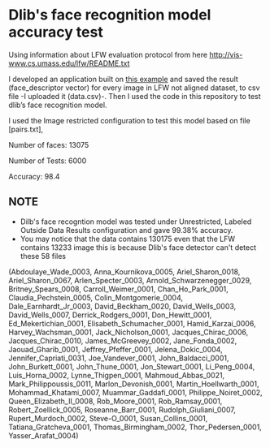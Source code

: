 # Dlib's face recognition model accuracy test

Using information about LFW evaluation protocol from here http://vis-www.cs.umass.edu/lfw/README.txt

I developed an application built on [this example](https://github.com/davisking/dlib/blob/master/examples/dnn_face_recognition_ex.cpp) and saved the result (face_descriptor vector) for every image in LFW not aligned dataset, to csv file -I uploaded it (data.csv)-. Then I used the code in this repository to test dlib’s face recognition model. 

I used the Image restricted configuration to test this model based on file [pairs.txt],

Number of faces: 13075

Number of Tests: 6000

Accuracy: 98.4

## NOTE
- Dilb's face recogntion model was tested under Unrestricted, Labeled Outside Data Results configuration and gave 99.38% accuracy. 
- You may notice that the data contains 130175 even that the LFW contains 13233 image this is because Dlib's face detector can't detect these 58 files

(Abdoulaye_Wade_0003, Anna_Kournikova_0005, Ariel_Sharon_0018, Ariel_Sharon_0067, Arlen_Specter_0003, Arnold_Schwarzenegger_0029, Britney_Spears_0008, Carroll_Weimer_0001, Chan_Ho_Park_0001, Claudia_Pechstein_0005, Colin_Montgomerie_0004, Dale_Earnhardt_Jr_0003, David_Beckham_0020, David_Wells_0003, David_Wells_0007, Derrick_Rodgers_0001, Don_Hewitt_0001, Ed_Mekertichian_0001, Elisabeth_Schumacher_0001, Hamid_Karzai_0006, Harvey_Wachsman_0001, Jack_Nicholson_0001, Jacques_Chirac_0006, Jacques_Chirac_0010, James_McGreevey_0002, Jane_Fonda_0002, Jaouad_Gharib_0001, Jeffrey_Pfeffer_0001, Jelena_Dokic_0004, Jennifer_Capriati_0031, Joe_Vandever_0001, John_Baldacci_0001, John_Burkett_0001, John_Thune_0001, Jon_Stewart_0001, Li_Peng_0004, Luis_Horna_0002, Lynne_Thigpen_0001, Mahmoud_Abbas_0021, Mark_Philippoussis_0011, Marlon_Devonish_0001, Martin_Hoellwarth_0001, Mohammad_Khatami_0007, Muammar_Gaddafi_0001, Philippe_Noiret_0002, Queen_Elizabeth_II_0008, Rob_Moore_0001, Rob_Ramsay_0001, Robert_Zoellick_0005, Roseanne_Barr_0001, Rudolph_Giuliani_0007, Rupert_Murdoch_0002, Steve-O_0001, Susan_Collins_0001, Tatiana_Gratcheva_0001, Thomas_Birmingham_0002, Thor_Pedersen_0001, Yasser_Arafat_0004)
